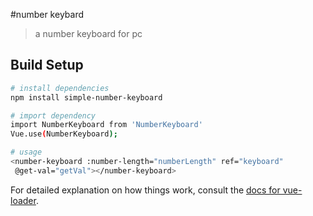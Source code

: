 #number keybard

> a number keyboard for pc

## Build Setup

``` bash
# install dependencies
npm install simple-number-keyboard

# import dependency
import NumberKeyboard from 'NumberKeyboard'
Vue.use(NumberKeyboard);

# usage
<number-keyboard :number-length="numberLength" ref="keyboard"
 @get-val="getVal"></number-keyboard>
```

For detailed explanation on how things work, consult the [docs for vue-loader](http://vuejs.github.io/vue-loader).
